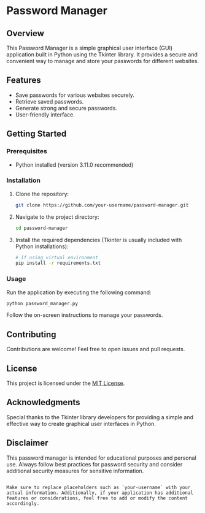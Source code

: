 # Password Manager

## Overview

This Password Manager is a simple graphical user interface (GUI) application built in Python using the Tkinter library. It provides a secure and convenient way to manage and store your passwords for different websites.

## Features

- Save passwords for various websites securely.
- Retrieve saved passwords.
- Generate strong and secure passwords.
- User-friendly interface.

## Getting Started

### Prerequisites

- Python installed (version 3.11.0 recommended)

### Installation

1. Clone the repository:

   ```bash
   git clone https://github.com/your-username/password-manager.git
   ```

2. Navigate to the project directory:

   ```bash
   cd password-manager
   ```

3. Install the required dependencies (Tkinter is usually included with Python installations):

   ```bash
   # If using virtual environment
   pip install -r requirements.txt
   ```

### Usage

Run the application by executing the following command:

```bash
python password_manager.py
```

Follow the on-screen instructions to manage your passwords.

## Contributing

Contributions are welcome! Feel free to open issues and pull requests.

## License

This project is licensed under the [MIT License](LICENSE).

## Acknowledgments

Special thanks to the Tkinter library developers for providing a simple and effective way to create graphical user interfaces in Python.

## Disclaimer

This password manager is intended for educational purposes and personal use. Always follow best practices for password security and consider additional security measures for sensitive information.

```

Make sure to replace placeholders such as `your-username` with your actual information. Additionally, if your application has additional features or considerations, feel free to add or modify the content accordingly.

